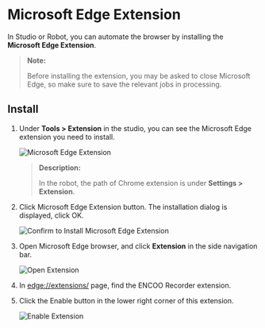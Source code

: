 # Microsoft Edge Extension

In Studio or Robot, you can automate the browser by installing the **Microsoft Edge Extension**.

> **Note:**
> 
> Before installing the extension, you may be asked to close Microsoft Edge, so make sure to save the relevant jobs in processing.

## Install

1. Under **Tools > Extension** in the studio, you can see the Microsoft Edge extension you need to install.
   
    ![Microsoft Edge Extension](https://docimages.blob.core.chinacloudapi.cn/images/EnglishDocumentImage/tool20210430.png)
   
    > **Description:**
    > 
    > In the robot, the path of Chrome extension is under **Settings > Extension**.

2. Click Microsoft Edge Extension button. The installation dialog is displayed, click OK.
   
    ![Confirm to Install Microsoft Edge Extension](https://docimages.blob.core.chinacloudapi.cn/images/EnglishDocumentImage/installmicrosoftedge20210430.png)

3. Open Microsoft Edge browser, and click **Extension** in the side navigation bar.
   
    ![Open Extension](https://docimages.blob.core.chinacloudapi.cn/images/Amanda/Extension/Edge/BrowserSetting.jpg)

4. In <edge://extensions/> page, find the ENCOO Recorder extension.

5. Click the Enable button in the lower right corner of this extension.
   
    ![Enable Extension](https://docimages.blob.core.chinacloudapi.cn/images/Amanda/Extension/Edge/InstalledInBrowser.png)